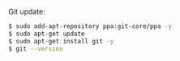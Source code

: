 Git update:
```bash
$ sudo add-apt-repository ppa:git-core/ppa -y
$ sudo apt-get update
$ sudo apt-get install git -y
$ git --version
```
